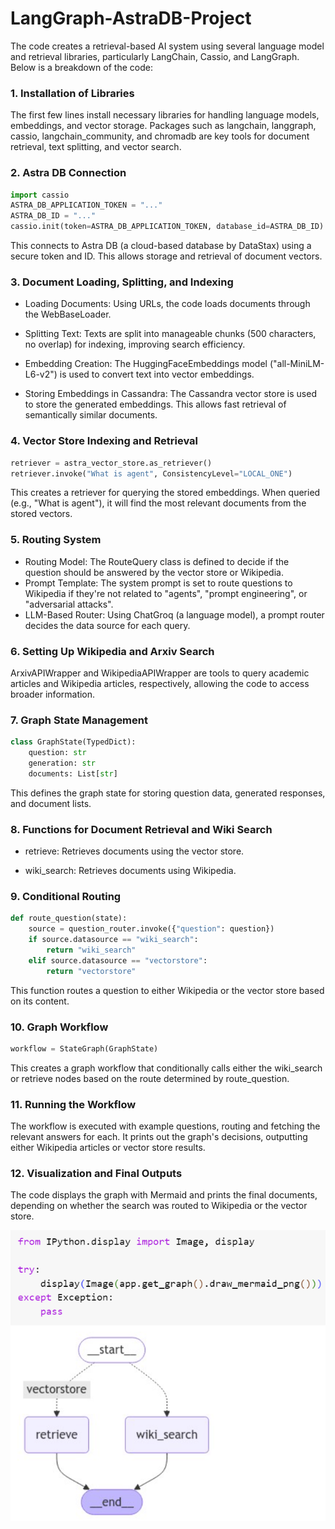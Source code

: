 # LangGraph-AstraDB-Project

The code creates a retrieval-based AI system using several language model and retrieval libraries, particularly LangChain, Cassio, and LangGraph. Below is a breakdown of the code:

### 1. Installation of Libraries

The first few lines install necessary libraries for handling language models, embeddings, and vector storage. Packages such as langchain, langgraph, cassio, langchain_community, and chromadb are key tools for document retrieval, text splitting, and vector search.

### 2. Astra DB Connection

```python
import cassio
ASTRA_DB_APPLICATION_TOKEN = "..."
ASTRA_DB_ID = "..."
cassio.init(token=ASTRA_DB_APPLICATION_TOKEN, database_id=ASTRA_DB_ID)
```

This connects to Astra DB (a cloud-based database by DataStax) using a secure token and ID. This allows storage and retrieval of document vectors.

### 3. Document Loading, Splitting, and Indexing

- Loading Documents: Using URLs, the code loads documents through the WebBaseLoader.

- Splitting Text: Texts are split into manageable chunks (500 characters, no overlap) for indexing, improving search efficiency.

- Embedding Creation: The HuggingFaceEmbeddings model ("all-MiniLM-L6-v2") is used to convert text into vector embeddings.

- Storing Embeddings in Cassandra: The Cassandra vector store is used to store the generated embeddings. This allows fast retrieval of semantically similar documents.

### 4. Vector Store Indexing and Retrieval

```python
retriever = astra_vector_store.as_retriever()
retriever.invoke("What is agent", ConsistencyLevel="LOCAL_ONE")
```

This creates a retriever for querying the stored embeddings. When queried (e.g., "What is agent"), it will find the most relevant documents from the stored vectors.

### 5. Routing System

- Routing Model: The RouteQuery class is defined to decide if the question should be answered by the vector store or Wikipedia.
- Prompt Template: The system prompt is set to route questions to Wikipedia if they're not related to "agents", "prompt engineering", or "adversarial attacks".
- LLM-Based Router: Using ChatGroq (a language model), a prompt router decides the data source for each query.

### 6. Setting Up Wikipedia and Arxiv Search

ArxivAPIWrapper and WikipediaAPIWrapper are tools to query academic articles and Wikipedia articles, respectively, allowing the code to access broader information.

### 7. Graph State Management

```python
class GraphState(TypedDict):
    question: str
    generation: str
    documents: List[str]
```

This defines the graph state for storing question data, generated responses, and document lists.

### 8. Functions for Document Retrieval and Wiki Search

- retrieve: Retrieves documents using the vector store.

- wiki_search: Retrieves documents using Wikipedia.

### 9. Conditional Routing

```python
def route_question(state):
    source = question_router.invoke({"question": question})
    if source.datasource == "wiki_search":
        return "wiki_search"
    elif source.datasource == "vectorstore":
        return "vectorstore"
```

This function routes a question to either Wikipedia or the vector store based on its content.

### 10. Graph Workflow

```python
workflow = StateGraph(GraphState)
```

This creates a graph workflow that conditionally calls either the wiki_search or retrieve nodes based on the route determined by route_question.

### 11. Running the Workflow
The workflow is executed with example questions, routing and fetching the relevant answers for each. It prints out the graph's decisions, outputting either Wikipedia articles or vector store results.

### 12. Visualization and Final Outputs
The code displays the graph with Mermaid and prints the final documents, depending on whether the search was routed to Wikipedia or the vector store.

![Alt text](./langgraph%20image.png)


